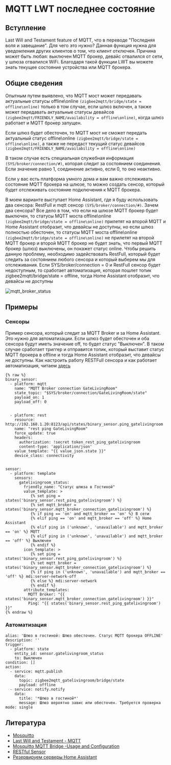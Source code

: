 # MQTT LWT последнее состояние

## Вступление
Last Will and Testament feature of MQTT, что в переводе "Последняя воля и завещание". Для чего это нужно? Данная функция нужна для уведомления других клиентов о том, что клиент отключен. Причина может быть любая: выключен MQTT брокер, девайс отвалился от сети, у шлюза отвалился WiFi. Благодаря такой функции LWT вы можете знать текущее состояние устройства или MQTT брокера.




## Общие сведения

Опытным путем выявлено, что MQTT мост может передавать актуальные статусы offline\online `(zigbee2mqtt/bridge/state = offline\online)` только в том случае, если шлюз включен, а также может передавать актуальные статусы девайсов `(zigbee2mqtt/FRIENDLY_NAME/availability = offline\online)`, когда шлюз работает и MQTT брокер запущен.

Если шлюз будет обесточен, то MQTT мост не сможет передать актуальный статус offline\online `(zigbee2mqtt/bridge/state = offline\online)`, а также не передаст текущий статус девайсов `(zigbee2mqtt/FRIENDLY_NAME/availability = offline\online)`

В таком случае есть специальная служебная информация `(SYS/broker/connection/#)`, которая следит за состоянием соединения. Если значение равно 1, соединение активно, если 0, то оно неактивно.

Если у вас есть платформа умного дома и вам важно отслеживать состояние MQTT брокера на шлюзе, то можно создать сенсор, который будет отслеживать состояние подключения к MQTT брокера.

В моем варианте выступает Home Assistant, где я буду использовать два сенсора: RestFull и mqtt сенсор `(SYS/broker/connection/#)`. Зачем два сенсора? Все дело в том, что если на шлюзе MQTT брокер будет выключен, то статусы MQTT моста offline\online `(zigbee2mqtt/bridge/state = offline\online)` прилетят на второй MQTT и Home Assistant отобразит, что девайсы не доступны, но если шлюз полностью обесточен, то статусы MQTT моста offline\online `(zigbee2mqtt/bridge/state = offline\online)` не прилетят на второй MQTT брокер и второй MQTT брокер не будет знать, что первый MQTT брокер (шлюз) выключены, он покажет статус online. Чтобы решить данную проблему, необходимо задействовать RestFull, который будет следить за состоянием любого сенсора и который выберем мы для отслеживания. Если SYS/broker/connection = 0 и RestFull сенсор будет недоступным, то сработает автоматизация, которая пошлет топик zigbee2mqtt/bridge/state = offline, тогда Home Assistant отобразит, что девайсы не доступны

![mqtt_broker_status](https://user-images.githubusercontent.com/64090632/143300851-51920f33-14b7-4b80-9a04-4fded715be11.jpg)


## Примеры

### Сенсоры
Пример сенсора, который следит за MQTT Broker и за Home Assistant. Это нужно для автоматизации. Если шлюз будет обесточен и оба сенсора будут иметь значение off, то будет статус "Выключен". В таком случае сработает триггер и отправится топик, который выставит статус MQTT брокера в offline и тогда Home Assistant отобразит, что девайсы не доступны. Как настроить работу RESTFull сенсора и как работает автоматизация, читаем [здесь](https://zen.yandex.ru/media/id/5f5bea45267c75477b342dab/rezerviruem-servery-home-assistant-6037f38bd4391d5d927ee7d5)

```
{% raw %}
binary_sensor:
  - platform: mqtt
    name: "MQTT Broker connection GateLivingRoom"
    state_topic: "$SYS/broker/connection/GateLivingRoom/state"
    payload_on: 1
    payload_off: 0


  - platform: rest
    resource: http://192.168.1.20:8123/api/states/binary_sensor.ping_gatelivingroom
    name: "rest ping GateLivingRoom"
    force_update: true
    headers:
      authorization: !secret token_rest_ping_gatelivingroom
      content-type: 'application/json'
    value_template: "{{ value_json.state }}"
    device_class: connectivity


sensor:
  - platform: template
    sensors:
      gatelivingroom_status:
        friendly_name: "Статус шлюза в Гостиной"
        value_template: >
           {% set ping = states('binary_sensor.rest_ping_gatelivingroom') %}
           {% set mqtt_broker = states('binary_sensor.mqtt_broker_connection_gatelivingroom') %}
           {% if ping == 'on' and mqtt_broker == 'on' %} В сети
           {% elif ping == 'on' and mqtt_broker == 'off' %} Home Assistant
           {% elif ping in ('unknown', 'unavailable') and mqtt_broker == 'on' %} MQTT
           {% elif ping in ('unknown', 'unavailable') and mqtt_broker == 'off' %} Выключен
           {% endif %}
        icon_template: >
           {% set ping = states('binary_sensor.rest_ping_gatelivingroom') %}
           {% set mqtt_broker = states('binary_sensor.mqtt_broker_connection_gatelivingroom') %}
           {% if ping in ('unknown', 'unavailable') and mqtt_broker == 'off' %} mdi:server-network-off
           {% else %} mdi:server-network
           {% endif %}
        attribute_templates:
          MQTT Broker: "{{ states('binary_sensor.mqtt_broker_connection_gatelivingroom') }}"
          Ping: "{{ states('binary_sensor.rest_ping_gatelivingroom') }}"
{% endraw %}
```

### Автоматизация
```
alias: 'Шлюз в гостиной: Шлюз обесточен. Статус MQTT брокера OFFLINE'
description: ''
trigger:
  - platform: state
    entity_id: sensor.gatelivingroom_status
    to: Выключен
condition: []
action:
  - service: mqtt.publish
    data:
      topic: zigbee2mqtt_gatelivingroom/bridge/state
      payload: offline
  - service: notify.notify
    data:
      title: '*Шлюз в гостиной*'
      message: Шлюз вероятно завис или обесточен. Требуется проверка
mode: single

```


## Литература
* [Mosquitto](https://mosquitto.org/man/mosquitto-8.html)
* [Last Will and Testament - MQTT](https://www.hivemq.com/blog/mqtt-essentials-part-9-last-will-and-testament/)
* [Mosquitto MQTT Bridge -Usage and Configuration](http://www.steves-internet-guide.com/mosquitto-bridge-configuration/)
* [RESTful Sensor](https://www.home-assistant.io/integrations/sensor.rest)
* [Резервируем серверы Home Assistant](https://zen.yandex.ru/media/id/5f5bea45267c75477b342dab/rezerviruem-servery-home-assistant-6037f38bd4391d5d927ee7d5)



